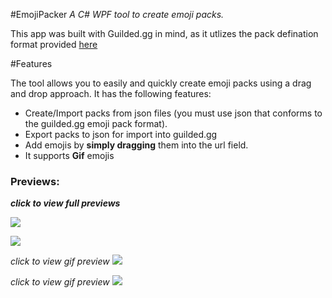 #EmojiPacker
*A C# WPF tool to create emoji packs.*

This app was built with Guilded.gg in mind, as it utlizes the pack defination format provided [here](https://support.guilded.gg/hc/en-us/articles/360058870494-Emote-pack-import-support-with-Guilded-Developers- "here")

#Features

The tool allows you to easily and quickly create emoji packs using a drag and drop approach. It has the following features:

  - Create/Import packs from json files (you must use json that conforms to the guilded.gg emoji pack format).
  - Export packs to json for import into guilded.gg
  - Add emojis by **simply dragging** them into the url field.
  - It supports **Gif** emojis

### Previews:
***click to view full previews***

[![](https://i.imgur.com/kf5sVlam.jpg)](https://i.imgur.com/kf5sVla.png)

[![](https://i.imgur.com/6sA1w7mm.jpg)](https://i.imgur.com/6sA1w7m.png)

*click to view gif preview*
[![](https://i.imgur.com/jfs8Ob3.gif)]()

*click to view gif preview*
[![](https://i.imgur.com/bMJ0Kdm.gif)]()

